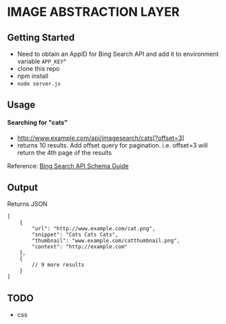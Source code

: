 # IMAGE ABSTRACTION LAYER

## Getting Started

* Need to obtain an AppID for Bing Search API and add it to environment variable `APP_KEY`^
* clone this repo
* npm install
* `node server.js`

## Usage

#### Searching for "cats"

* http://www.example.com/api/imagesearch/cats[?offset=3]
* returns 10 results.
Add offset query for pagination. i.e. offset=3 will return the 4th
page of the results

Reference: [Bing Search API Schema Guide](https://onedrive.live.com/view.aspx?resid=9C9479871FBFA822!109&app=Word&authkey=!ACvyZ_MNtngQyCU)

## Output

Returns JSON

```
[
    {
        "url": "http://www.example.com/cat.png",
        "snippet": "Cats Cats Cats",
        "thumbnail": "www.example.com/catthumbnail.png",
        "context": "http://example.com"
    },
    {
        // 9 more results
    }
]
```

## TODO

* css